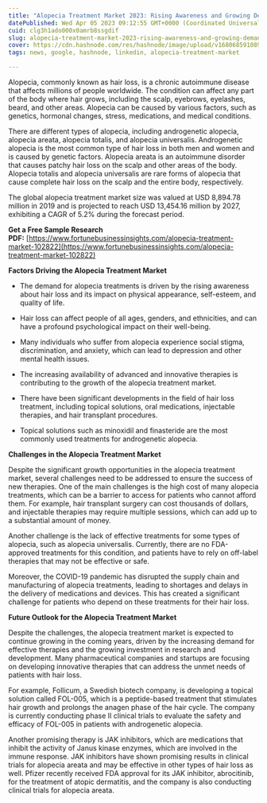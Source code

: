 ```yaml
---
title: "Alopecia Treatment Market 2023: Rising Awareness and Growing Demand for Effective Therapies"
datePublished: Wed Apr 05 2023 09:12:55 GMT+0000 (Coordinated Universal Time)
cuid: clg3h1ado000x0amrb8ssgdif
slug: alopecia-treatment-market-2023-rising-awareness-and-growing-demand-for-effective-therapies
cover: https://cdn.hashnode.com/res/hashnode/image/upload/v1680685910893/5074c8a0-0a58-4d40-8948-ea16d6c1bf63.png
tags: news, google, hashnode, linkedin, alopecia-treatment-market

---
```


Alopecia, commonly known as hair loss, is a chronic autoimmune disease that affects millions of people worldwide. The condition can affect any part of the body where hair grows, including the scalp, eyebrows, eyelashes, beard, and other areas. Alopecia can be caused by various factors, such as genetics, hormonal changes, stress, medications, and medical conditions.

There are different types of alopecia, including androgenetic alopecia, alopecia areata, alopecia totalis, and alopecia universalis. Androgenetic alopecia is the most common type of hair loss in both men and women and is caused by genetic factors. Alopecia areata is an autoimmune disorder that causes patchy hair loss on the scalp and other areas of the body. Alopecia totalis and alopecia universalis are rare forms of alopecia that cause complete hair loss on the scalp and the entire body, respectively.

The global alopecia treatment market size was valued at USD 8,894.78 million in 2019 and is projected to reach USD 13,454.16 million by 2027, exhibiting a CAGR of 5.2% during the forecast period.

**Get a Free Sample Research PDF:** [https://www.fortunebusinessinsights.com/alopecia-treatment-market-102822](https://www.fortunebusinessinsights.com/alopecia-treatment-market-102822)

**Factors Driving the Alopecia Treatment Market**

* The demand for alopecia treatments is driven by the rising awareness about hair loss and its impact on physical appearance, self-esteem, and quality of life.
    
* Hair loss can affect people of all ages, genders, and ethnicities, and can have a profound psychological impact on their well-being.
    
* Many individuals who suffer from alopecia experience social stigma, discrimination, and anxiety, which can lead to depression and other mental health issues.
    
* The increasing availability of advanced and innovative therapies is contributing to the growth of the alopecia treatment market.
    
* There have been significant developments in the field of hair loss treatment, including topical solutions, oral medications, injectable therapies, and hair transplant procedures.
    
* Topical solutions such as minoxidil and finasteride are the most commonly used treatments for androgenetic alopecia.
    

**Challenges in the Alopecia Treatment Market**

Despite the significant growth opportunities in the alopecia treatment market, several challenges need to be addressed to ensure the success of new therapies. One of the main challenges is the high cost of many alopecia treatments, which can be a barrier to access for patients who cannot afford them. For example, hair transplant surgery can cost thousands of dollars, and injectable therapies may require multiple sessions, which can add up to a substantial amount of money.

Another challenge is the lack of effective treatments for some types of alopecia, such as alopecia universalis. Currently, there are no FDA-approved treatments for this condition, and patients have to rely on off-label therapies that may not be effective or safe.

Moreover, the COVID-19 pandemic has disrupted the supply chain and manufacturing of alopecia treatments, leading to shortages and delays in the delivery of medications and devices. This has created a significant challenge for patients who depend on these treatments for their hair loss.

**Future Outlook for the Alopecia Treatment Market**

Despite the challenges, the alopecia treatment market is expected to continue growing in the coming years, driven by the increasing demand for effective therapies and the growing investment in research and development. Many pharmaceutical companies and startups are focusing on developing innovative therapies that can address the unmet needs of patients with hair loss.

For example, Follicum, a Swedish biotech company, is developing a topical solution called FOL-005, which is a peptide-based treatment that stimulates hair growth and prolongs the anagen phase of the hair cycle. The company is currently conducting phase II clinical trials to evaluate the safety and efficacy of FOL-005 in patients with androgenetic alopecia.

Another promising therapy is JAK inhibitors, which are medications that inhibit the activity of Janus kinase enzymes, which are involved in the immune response. JAK inhibitors have shown promising results in clinical trials for alopecia areata and may be effective in other types of hair loss as well. Pfizer recently received FDA approval for its JAK inhibitor, abrocitinib, for the treatment of atopic dermatitis, and the company is also conducting clinical trials for alopecia areata.